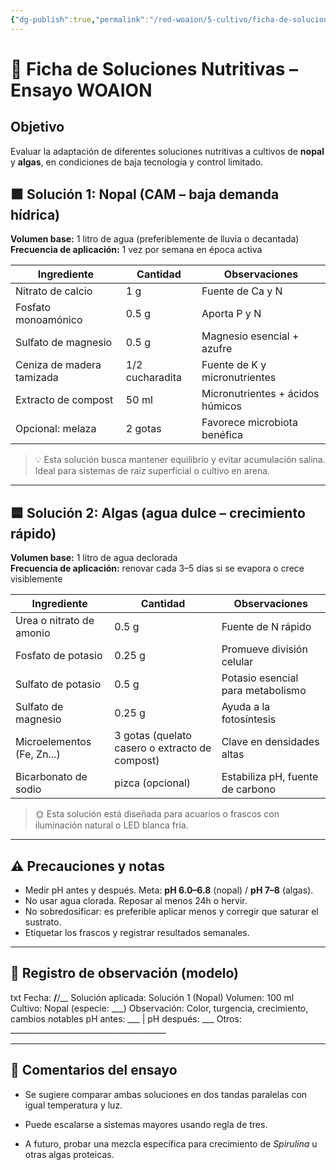 ```yaml
---
{"dg-publish":true,"permalink":"/red-woaion/5-cultivo/ficha-de-soluciones-nutritivas/","noteIcon":""}
---
```



# 🌿 Ficha de Soluciones Nutritivas – Ensayo WOAION

## Objetivo
Evaluar la adaptación de diferentes soluciones nutritivas a cultivos de **nopal** y **algas**, en condiciones de baja tecnología y control limitado.

## 🟩 Solución 1: Nopal (CAM – baja demanda hídrica)

**Volumen base:** 1 litro de agua (preferiblemente de lluvia o decantada)  
**Frecuencia de aplicación:** 1 vez por semana en época activa

| Ingrediente              | Cantidad         | Observaciones                         |
|--------------------------|------------------|---------------------------------------|
| Nitrato de calcio        | 1 g              | Fuente de Ca y N                      |
| Fosfato monoamónico      | 0.5 g            | Aporta P y N                          |
| Sulfato de magnesio      | 0.5 g            | Magnesio esencial + azufre           |
| Ceniza de madera tamizada| 1/2 cucharadita  | Fuente de K y micronutrientes        |
| Extracto de compost      | 50 ml            | Micronutrientes + ácidos húmicos     |
| Opcional: melaza         | 2 gotas          | Favorece microbiota benéfica         |

> 💡 Esta solución busca mantener equilibrio y evitar acumulación salina. Ideal para sistemas de raíz superficial o cultivo en arena.

---

## 🟦 Solución 2: Algas (agua dulce – crecimiento rápido)

**Volumen base:** 1 litro de agua declorada  
**Frecuencia de aplicación:** renovar cada 3–5 días si se evapora o crece visiblemente

| Ingrediente              | Cantidad         | Observaciones                         |
|--------------------------|------------------|---------------------------------------|
| Urea o nitrato de amonio | 0.5 g            | Fuente de N rápido                    |
| Fosfato de potasio       | 0.25 g           | Promueve división celular             |
| Sulfato de potasio       | 0.5 g            | Potasio esencial para metabolismo     |
| Sulfato de magnesio      | 0.25 g           | Ayuda a la fotosíntesis               |
| Microelementos (Fe, Zn...)| 3 gotas (quelato casero o extracto de compost) | Clave en densidades altas            |
| Bicarbonato de sodio     | pizca (opcional) | Estabiliza pH, fuente de carbono      |

> 🌞 Esta solución está diseñada para acuarios o frascos con iluminación natural o LED blanca fría.

---

## ⚠️ Precauciones y notas
- Medir pH antes y después. Meta: **pH 6.0–6.8** (nopal) / **pH 7–8** (algas).
- No usar agua clorada. Reposar al menos 24h o hervir.
- No sobredosificar: es preferible aplicar menos y corregir que saturar el sustrato.
- Etiquetar los frascos y registrar resultados semanales.

---

## 🧪 Registro de observación (modelo)

txt
Fecha: __/__/__
Solución aplicada: Solución 1 (Nopal)
Volumen: 100 ml
Cultivo: Nopal (especie: ___)
Observación: Color, turgencia, crecimiento, cambios notables
pH antes: ___ | pH después: ___
Otros: _______________________________________

---

## 🧠 Comentarios del ensayo

- Se sugiere comparar ambas soluciones en dos tandas paralelas con igual temperatura y luz.
    
- Puede escalarse a sistemas mayores usando regla de tres.
    
- A futuro, probar una mezcla específica para crecimiento de _Spirulina_ u otras algas proteicas.
    


